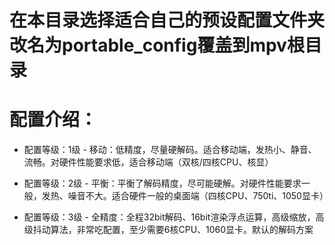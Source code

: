 # 在本目录选择适合自己的预设配置文件夹改名为portable_config覆盖到mpv根目录

# 配置介绍：

* 配置等级：1级 - 移动：低精度，尽量硬解码。适合移动端，发热小、静音、流畅。对硬件性能要求低，适合移动端（双核/四核CPU、核显）

* 配置等级：2级 - 平衡：平衡了解码精度，尽可能硬解。对硬件性能要求一般，发热、噪音不大。适合硬件一般的桌面端（四核CPU、750ti、1050显卡）

* 配置等级：3级 - 全精度：全程32bit解码、16bit渲染浮点运算，高级缩放，高级抖动算法，非常吃配置，至少需要6核CPU、1060显卡。默认的解码方案

